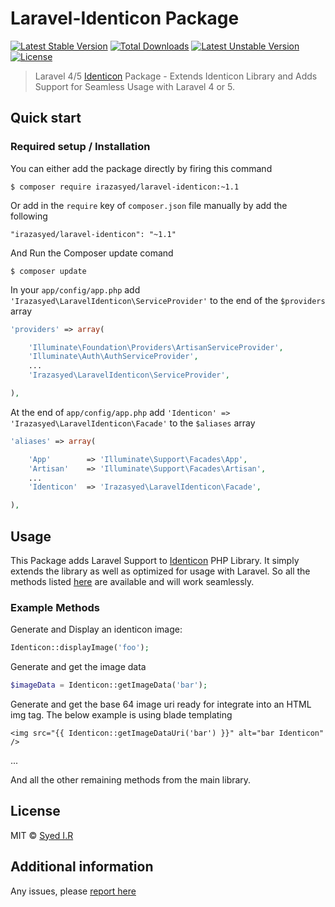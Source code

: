 Laravel-Identicon Package
=========================
[![Latest Stable Version](https://poser.pugx.org/irazasyed/laravel-identicon/v/stable.svg)](https://packagist.org/packages/irazasyed/laravel-identicon) 
[![Total Downloads](https://poser.pugx.org/irazasyed/laravel-identicon/downloads.svg)](https://packagist.org/packages/irazasyed/laravel-identicon) 
[![Latest Unstable Version](https://poser.pugx.org/irazasyed/laravel-identicon/v/unstable.svg)](https://packagist.org/packages/irazasyed/laravel-identicon) 
[![License](https://poser.pugx.org/irazasyed/laravel-identicon/license.svg)](https://packagist.org/packages/irazasyed/laravel-identicon)

> Laravel 4/5 [Identicon][1] Package - Extends Identicon Library and Adds Support for Seamless Usage with Laravel 4 or 5.

## Quick start


### Required setup / Installation


You can either add the package directly by firing this command
	
	$ composer require irazasyed/laravel-identicon:~1.1
	
Or add in the `require` key of `composer.json` file manually by add the following

    "irazasyed/laravel-identicon": "~1.1"

And Run the Composer update comand

    $ composer update

In your `app/config/app.php` add `'Irazasyed\LaravelIdenticon\ServiceProvider'` to the end of the `$providers` array

```php
'providers' => array(

    'Illuminate\Foundation\Providers\ArtisanServiceProvider',
    'Illuminate\Auth\AuthServiceProvider',
    ...
    'Irazasyed\LaravelIdenticon\ServiceProvider',

),
```

At the end of `app/config/app.php` add `'Identicon' => 'Irazasyed\LaravelIdenticon\Facade'` to the `$aliases` array

```php
'aliases' => array(

    'App'        => 'Illuminate\Support\Facades\App',
    'Artisan'    => 'Illuminate\Support\Facades\Artisan',
    ...
    'Identicon'  => 'Irazasyed\LaravelIdenticon\Facade',

),
```

## Usage

This Package adds Laravel Support to [Identicon][1] PHP Library. It simply extends the library as well as optimized for usage with Laravel. So all the methods listed [here][1] are available and will work seamlessly.

### Example Methods

Generate and Display an identicon image:
```php
Identicon::displayImage('foo');
```

Generate and get the image data
```php
$imageData = Identicon::getImageData('bar');
```

Generate and get the base 64 image uri ready for integrate into an HTML img tag. The below example is using blade templating
```
<img src="{{ Identicon::getImageDataUri('bar') }}" alt="bar Identicon" />
```

...

And all the other remaining methods from the main library.

## License

MIT © [Syed I.R](http://lk.gd/irazasyed)


## Additional information


Any issues, please [report here](https://github.com/irazasyed/laravel-identicon/issues)


[1]: http://identicon-php.org/

